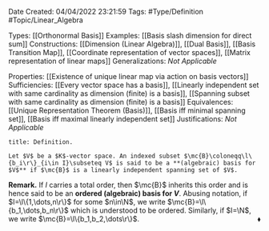 <div class="topSpace"></div>

Date Created: 04/04/2022 23:21:59
Tags: #Type/Definition #Topic/Linear_Algebra

Types: [[Orthonormal Basis]]
Examples: [[Basis slash dimension for direct sum]]
Constructions: [[Dimension (Linear Algebra)]], [[Dual Basis]], [[Basis Transition Map]], [[Coordinate representation of vector spaces]], [[Matrix representation of linear maps]]
Generalizations: _Not Applicable_

Properties: [[Existence of unique linear map via action on basis vectors]]
Sufficiencies: [[Every vector space has a basis]], [[Linearly independent set with same cardinality as dimension (finite) is a basis]], [[Spanning subset with same cardinality as dimension (finite) is a basis]]
Equivalences: [[Unique Representation Theorem (Basis)]], [[Basis iff minimal spanning set]], [[Basis iff maximal linearly independent set]]
Justifications: _Not Applicable_

``` ad-Definition
title: Definition.

Let $V$ be a $K$-vector space. An indexed subset $\mc{B}\coloneqq\l\{b_i\r\}_{i\in I}\subseteq V$ is said to be a **(algebraic) basis for $V$** if $\mc{B}$ is a linearly independent spanning set of $V$.

```

**Remark.** If $I$ carries a total order, then $\mc{B}$ inherits this order and is hence said to be an **ordered (algebraic) basis for $V$**. Abusing notation, if $I=\l\{1,\dots,n\r\}$ for some $n\in\N$, we write $\mc{B}=\l\{b_1,\dots,b_n\r\}$ which is understood to be ordered. Similarly, if $I=\N$, we write $\mc{B}=\l\{b_1,b_2,\dots\r\}$.<span style="float:right;">$\blacklozenge$</span>
